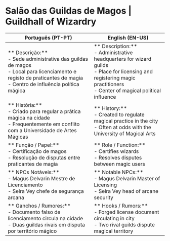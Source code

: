 # Salão das Guildas de Magos | Guildhall of Wizardry

| **Português (PT-PT)** | **English (EN-US)** |
|-----------------------|---------------------|
| ** Descrição:**<br> - Sede administrativa das guildas de magos<br> - Local para licenciamento e registo de praticantes de magia<br> - Centro de influência política mágica | ** Description:**<br> - Administrative headquarters for wizard guilds<br> - Place for licensing and registering magic practitioners<br> - Center of magical political influence |
| ** História:**<br> - Criado para regular a prática mágica na cidade<br> - Frequentemente em conflito com a Universidade de Artes Mágicas | ** History:**<br> - Created to regulate magical practice in the city<br> - Often at odds with the University of Magical Arts |
| ** Função / Papel:**<br> - Certificação de magos<br> - Resolução de disputas entre praticantes de magia | ** Role / Function:**<br> - Certifies wizards<br> - Resolves disputes between magic users |
| ** NPCs Notáveis:**<br> - Magus Delvarin  Mestre de Licenciamento<br> - Selra Vey  chefe de segurança arcana | ** Notable NPCs:**<br> - Magus Delvarin  Master of Licensing<br> - Selra Vey  head of arcane security |
| ** Ganchos / Rumores:**<br> - Documento falso de licenciamento circula na cidade<br> - Duas guildas rivais em disputa por território mágico | ** Hooks / Rumors:**<br> - Forged license document circulating in city<br> - Two rival guilds dispute magical territory |





